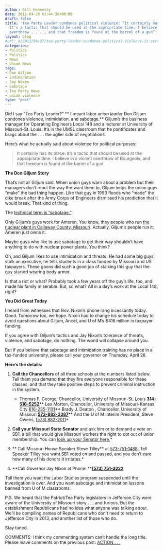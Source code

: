 ```yaml
---
author: Bill Hennessy
date: 2011-04-28 02:44:30+00:00
draft: false
title: 'Tea Party Leader condones political violence: “It certainly has its place.
  It’s a tactic that should be used at the appropriate time. I believe in a violent
  overthrow . . . , and that freedom is found at the barrel of a gun”'
layout: blog
#url: e/2011/04/27/tea-party-leader-condones-political-violence-it-certainly-has-its-place-its-a-tactic-that-should-be-used-at-the-appropriate-time-i-believe-in-a-violent-overthrow-and-that-free/
categories:
- Politics
- Politics
- News
- Union News
tags:
- Don Giljum
- indimidation
- Jay Nixon
- sabotage
- Tea Party News
- union violence
type: "post"
---
```


Did I say “Tea Party Leader?” ** I meant labor _union leader_ Don Giljum condones violence, intimidation, and sabotage.** Giljum’s the business manager for Operating Engineers Local 148 and a lecturer at University of Missouri-St. Louis. It’s in the UMSL classroom that he pontificates and brags about the . . . the uglier side of negotiations.

Here’s what he actually said about violence for political purposes: 



>   It certainly has its place. It’s a tactic that should be used at the appropriate time. I believe in a violent overthrow of Bourgeois, and that freedom is found at the barrel of a gun 







**The Don Giljum Story**

That’s not all Giljum said. When union guys warn about a problem but their managers don’t react the way the want them to, Giljum helps the union guys “make” the bad thing happen. Like that guy in 1993 floods who “made” the dike break after the Army Corps of Engineers dismissed his prediction that it would break. That kind of thing. 

The [technical term is “sabotage.”](https://biggovernment.com/publius/2011/04/25/how-to-college-course-on-violent-union-tactics-part-ii-case-studies-edition/#more-260568) 

Only Giljum’s guys work for Ameren. You know, they people who run [the nuclear plant in Callaway County, Missouri](https://rockinconservative.com/2011/04/27/a-communist-saboteur-at-a-nuclear-power-plant/). Actually, Giljum’s people run it; Ameren just owns it. 

Maybe guys who like to use sabotage to get their way shouldn’t have anything to do with nuclear power plants. You think? 





Oh, and Giljum likes to use intimidation and threats. He had some big guys stalk an executive, he tells students in a class funded by Missouri and US taxpayers. These goons did such a good job of stalking this guy that the guy started wearing body armor. 

Is that a riot or what? Probably took a few years off the guy’s life, too, and made his family miserable. But, so what? All in a day’s work at the Local 148, right? 

**You Did Great Today**

I heard from witnesses that Gov. Nixon’s phone rang incessantly today. Good. Tomorrow too, we hope. Nixon had to change _his_ schedule today to avoid questions about Giljum, Ancel, and U of M’s $416 million in taxpayer funding. 

If you agree with Giljum’s tactics and Jay Nixon’s tolerance of threats, violence, and sabotage, do nothing. The world will collapse around you.

But if you believe that sabotage and intimidation training has no place in a tax-funded university, please call your governor on Thursday, April 28. 

**Here’s the details:**

1. **Call the Chancellors** of all three schools at the numbers listed below. Tell them you demand that they fire everyone responsible for these classes, and that they take positive steps to prevent criminal instruction in the system. 



    * Thomas F. George, Chancellor, University of Missouri-St. Louis **[314-516-5252](tel:314-516-5252)**** Leo Morton, Chancellor, University of Missouri-Kansas City [816-235-1101](tel:816-235-1101)** Brady J. Deaton , Chancellor, University of Missouri **[573-882-3387](tel:573-882-3387)**** And the U of M Interim President, Steve Owens, [(573) 882-2011](tel:%28573%29%20882-2011)*


2. **Call your Missouri State Senator** and ask him or to demand a vote on SB1, a bill that would give Missouri workers the right to opt out of union membership. You can [look up your Senator here.](https://stlouisteaparty.us1.list-manage2.com/track/click?u=b6334042e74991364820c98c6&id=ebb6fd874b&e=b1e997cfb9)*
3. ** Call Missouri House Speaker Steve Tilley** at [573-751-1488](tel:573-751-1488). Tell Speaker Tilley you want SB1 voted on and passed, and you don’t care how many of his donors it irritates.*
4. **Call Governor Jay Nixon at Phone: **[**(573) 751-3222**](tel:%28573%29%20751-3222)

Tell them you want the Labor Studies program suspended until the investigation is over. And you want sabotage and intimidation lessons banned from U of M classrooms.

P.S. We heard that the Patriot/Tea Party legislators in Jefferson City were aware of the University of Missouri story . . . and furious. But the establishment Republicans had no idea what anyone was talking about. We’ll be compiling names of Republicans who don’t need to return to Jefferson City in 2013, and another list of those who do. 

Stay tuned.



COMMENTS: I think my commenting system can’t handle the long title. Please leave comments on the previous post: [ACTION . . .](https://hennessysview.com/missouri-2/action-melt-the-phones/)
